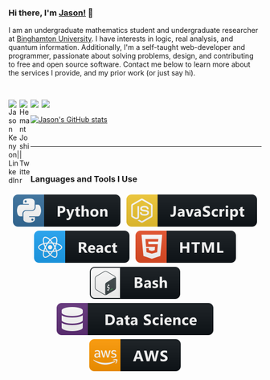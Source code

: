 ### Hi there, I'm [Jason!](https://jason-kenyon.com) 👋
I am an undergraduate mathematics student and undergraduate researcher at [Binghamton University](https://www2.math.binghamton.edu/p/start). I have interests in logic, real analysis, and quantum information. Additionally, I'm a self-taught web-developer and programmer, passionate about solving problems, design, and contributing to free and open source software. Contact me below to learn more about the services I provide, and my prior work (or just say hi).




<br/>
<p align="left">
<a href="https://www.linkedin.com/in/jason-kenyon-416b07218/">
 <img align="left" alt="Jason Kenyon| LinkedIn" width="22px" src="https://cdn.jsdelivr.net/npm/simple-icons@v3/icons/linkedin.svg" />
<a href="https://twitter.com/jason__kenyon">
  <img align="left" alt="Hemant Joshi| Twitter" width="22px" src="https://cdn.jsdelivr.net/npm/simple-icons@v3/icons/twitter.svg" />
 <a href="https://github.com/jason0kenyon/dotfiles">
  <img align="left" width="22px" src="https://cdn.jsdelivr.net/npm/simple-icons@v7/icons/neovim.svg"/>
<a href="mailto:jason0kenyon@gmail.com">
 <img align="left" src="https://img.shields.io/badge/Gmail-D14836?style=for-the-badge&logo=gmail&logoColor=white" />
 

 
 </p>
<br/>


 
[![Jason's GitHub stats](https://github-readme-stats.vercel.app/api?username=jason0kenyon&count_private=true&show_icons=true&theme=tokyonight)](https://github.com/anuraghazra/github-readme-stats)
<br/>
 
 <br />

*************

<br />
 
### Languages and Tools I Use

<p align="center">
<img src="https://raw.githubusercontent.com/8bithemant/8bithemant/master/svg/dev/languages/python.svg" alt="Twitter" style="vertical-align:top; margin:4px">
 <img src="https://raw.githubusercontent.com/8bithemant/8bithemant/master/svg/dev/languages/js.svg" alt="Twitter" style="vertical-align:top; margin:4px">
<img src="https://raw.githubusercontent.com/8bithemant/8bithemant/master/svg/dev/frameworks/react.svg" alt="Twitter" style="vertical-align:top; margin:4px">
<img src="https://raw.githubusercontent.com/8bithemant/8bithemant/master/svg/dev/languages/html.svg" alt="Twitter" style="vertical-align:top; margin:4px">
 <img src="https://raw.githubusercontent.com/8bithemant/8bithemant/master/svg/dev/tools/bash.svg" alt="Twitter" style="vertical-align:top; margin:4px">
 <img src="https://raw.githubusercontent.com/8bithemant/8bithemant/master/svg/dev/misc/datascience.svg" alt="Twitter" style="vertical-align:top; margin:4px"><img src="https://raw.githubusercontent.com/8bithemant/8bithemant/master/svg/dev/services/aws.svg" alt="Twitter" style="vertical-align:top; margin:4px">
</p>

